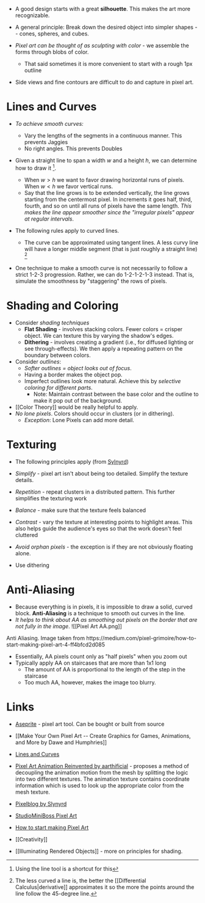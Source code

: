 * A good design starts with a great **silhouette**. This makes the art more recognizable.
* A general principle: Break down the desired object into simpler shapes -- cones, spheres, and cubes.

* *Pixel art can be thought of as sculpting with color* - we assemble the forms through blobs of color.
	* That said sometimes it is more convenient to start with a rough 1px outline

* Side views and fine contours are difficult to do and capture in pixel art.

# Lines and Curves 
* *To achieve smooth curves:* 
	* Vary the lengths of the segments in a continuous manner. This prevents Jaggies 
	* No right angles. This prevents Doubles 

* Given a straight line to span a width $w$ and a height $h$, we can determine how to draw it [^1].
	* When $w > h$ we want to favor drawing horizontal runs of pixels. When $w < h$ we favor vertical runs. 
	* Say that the line grows is to be extended vertically, the line grows starting from the centermost pixel. In increments it goes half, third, fourth, and so on until all runs of pixels have the same length.  *This makes the line appear smoother since the "irregular pixels" appear at regular intervals*. 

* The following rules apply to curved lines. 
	* The curve can be approximated using tangent lines. A less curvy line will have a longer middle segment (that is just roughly a straight line) [^2]


[^1]: Using the line tool is a shortcut for this 
[^2]: The less curved a line is, the better the [[Differential Calculus|derivative]] approximates it so the more the points around the line follow the 45-degree line. 

* One technique to make a smooth curve is not necessarily to follow a strict 1-2-3 progression. Rather, we can do 1-2-1-2-1-3  instead.  That is, simulate the smoothness by "staggering" the rows of pixels. 
# Shading and Coloring
* Consider *shading techniques*
	* **Flat Shading** - involves stacking colors. Fewer colors = crisper object. We can texture this by varying the shadow's edges.
	* **Dithering** - involves creating a gradient (i.e., for diffused lighting or see through-effects). We then apply a repeating pattern on the boundary between colors.
* Consider *outlines*: 
	* *Softer outlines = object looks out of focus*.
	* Having a border makes the object pop.
	* Imperfect outlines look more natural. Achieve this by *selective coloring for different parts*.
		* Note: Maintain contrast between the base color and the outline to make it pop out of the background.
* [[Color Theory]] would be really helpful to apply. 
* *No lone pixels*. Colors should occur in clusters (or in dithering).
	* *Exception*: Lone Pixels can add more detail. 

# Texturing 
* The following principles apply (from [Sylnyrd](https://www.slynyrd.com/blog/2018/2/15/pixelblog-2-texture)) 

* *Simplify* - pixel art isn't about being too detailed. Simplify the texture details. 
* *Repetition* - repeat clusters in a distributed pattern. This further simplifies the texturing work 
* *Balance* - make sure that the texture feels balanced 
* *Contrast* - vary the texture at interesting points to highlight areas. This also helps guide the audience's eyes so that the work doesn't feel cluttered
* *Avoid orphan pixels* - the exception is if they are not obviously floating alone. 

* Use dithering 

# Anti-Aliasing
* Because everything is in pixels, it is impossible to draw a solid, curved block. **Anti-Aliasing** is a technique to smooth out curves in the line.
* *It helps to think about AA as smoothing out pixels on the border that are not fully in the image*.
![[Pixel Art AA.png]]
<figcaption> Anti Aliasing. Image taken from https://medium.com/pixel-grimoire/how-to-start-making-pixel-art-4-ff4bfcd2d085  </figcaption>


* Essentially, AA pixels count only as "half pixels" when you zoom out
* Typically apply AA on staircases that are more than 1x1 long
	* The amount of AA is proportional to the length of the step in the staircase
	* Too much AA, however, makes the image too blurry.
# Links
* [Aseprite](https://github.com/aseprite/aseprite) - pixel art tool. Can be bought or built from source 

* [[Make Your Own Pixel Art -- Create Graphics for Games, Animations, and More by Dawe and Humphries]]
* [Lines and Curves](https://opengameart.org/content/chapter-2-lines-and-curves)
* [Pixel Art Animation Reinvented by aarthificial](https://www.youtube.com/watch?v=HsOKwUwL1bE&t=270s) - proposes a method of decoupling the animation motion from the mesh by splitting the logic into two different textures. The animation texture contains coordinate information which is used to look up the appropriate color from the mesh texture. 

* [Pixelblog by Slynyrd](https://www.slynyrd.com/pixelblog-catalogue) 
* [StudioMiniBoss Pixel Art](https://blog.studiominiboss.com/pixelart)
* [How to start making Pixel Art](https://medium.com/pixel-grimoire/how-to-start-making-pixel-art-4-ff4bfcd2d085)

* [[Creativity]]
* [[Illuminating Rendered Objects]] - more on principles for shading.